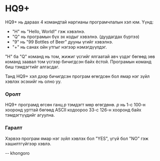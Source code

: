 HQ9+
====

HQ9+ нь дараах $4$ командтай наргианы програмчлалын хэл юм. Үүнд:

 - "H" нь "Hello, World!" гэж хэвэлнэ.
 - "Q" нь програмын бүх эх кодыг хэвэлнэ. (дуудагдах бүртээ)
 - "9" нь "99 Bottles of Beer" дууны үгийг хэвэлнэ.
 - "+" нь санах ойн утгыг нэгээр нэмэгдүүлдэг.

"H" ба "Q" команд нь том, жижиг үсгийг ялгаатай авч үздэг бөгөөд зөв команд заавал том үсгээр бичигдсэн байх ёстой. Програмын команд биш тэмдэгтийг алгасдаг.

Танд HQ9+ хэл дээр бичигдсэн програм өгөгдсөн бол ямар нэг зүйл хэвлэх эсэхийг нь олно уу.
 
### Оролт
HQ9+ програмд өгсөн ганц $p$ тэмдэгт мөр өгөгдөнө. $p$ нь $1$-с $100$-н хооронд урттай бөгөөд ASCII кодоороо $33$-с $126$-н хооронд байх тэмдэгтүүдийг агуулна.


### Гаралт
Хэрвээ програм ямар нэг зүйл хэвлэх бол "YES", үгүй бол "NO" гэж хашилтгүйгээр хэвлэ.

-- khongoro
